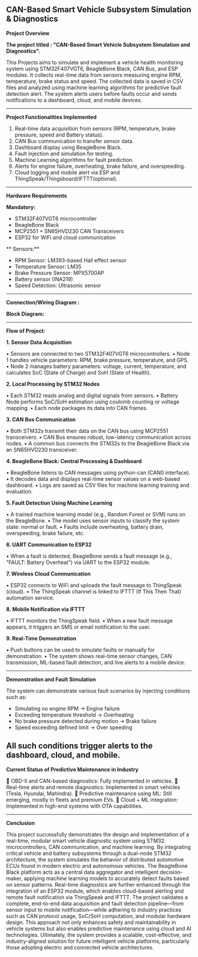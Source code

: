 **CAN-Based Smart Vehicle Subsystem Simulation & Diagnostics**
-----------------------------------------------------------------------------------------------------------------------------------------------
**Project Overview**

**The project titled : "CAN-Based Smart Vehicle Subsystem Simulation and Diagnostics".**

This Projects aims to simulate and implement a vehicle health monitoring system using STM32F407VGT6, BeagleBone Black, CAN Bus, and ESP modules. It collects real-time data from sensors measuring engine RPM, temperature, brake status and speed. The collected data is saved in CSV files and analyzed using machine learning algorithms for predictive fault detection alert. The system alerts users before faults occur and sends notifications to a dashboard, cloud, and mobile devices.

 ---------------------------------------------------------------------------------------------------------------------------------------       
**Project Functionalities Implemented**

1. Real-time data acquisition from sensors (RPM, temperature, brake pressure, speed and Battery status).
2. CAN Bus communication to transfer sensor data.
3. Dashboard display using BeagleBone Black.
4. Fault injection and simulation for testing.
5. Machine Learning algorithms for fault prediction.
6. Alerts for engine failure, overheating, brake failure, and overspeeding.
7. Cloud logging and mobile alert via ESP and ThingSpeak/Thingsboard/IFTTT(optional).
---------------------------------------------------------------------------------------------------------------------------------------
**Hardware Requirements**

**Mandatory:**
- STM32F407VGT6 microcontroller
- BeagleBone Black
- MCP2551 + SN65HVD230 CAN Transceivers
- ESP32 for WiFi and cloud communication

** Sensors:**
- RPM Sensor: LM393-based Hall effect sensor
- Temperature Sensor: LM35
- Brake Pressure Sensor: MPX5700AP
- Battery sensor (INA219)
- Speed Detection: Ultrasonic sensor

---------------------------------------------------------------------------------------------------------------------------------------
**Connection/Wiring Diagram :**




**Block Diagram:**
 


---------------------------------------------------------------------------------------------------------------------------------------
**Flow of Project:**

**1.	Sensor Data Acquisition**

•	Sensors are connected to two STM32F407VGT6 microcontrollers.
•	Node 1 handles vehicle parameters: RPM, brake pressure, temperature, and GPS.
•	Node 2 manages battery parameters: voltage, current, temperature, and calculates SoC (State of Charge) and SoH (State of Health).

**2.	Local Processing by STM32 Nodes**

•	Each STM32 reads analog and digital signals from sensors.
•	Battery Node performs SoC/SoH estimation using coulomb counting or voltage mapping.
•	Each node packages its data into CAN frames.

**3.	CAN Bus Communication**

•	Both STM32s transmit their data on the CAN bus using MCP2551 transceivers.
•	CAN Bus ensures robust, low-latency communication across nodes.
•	A common bus connects the STM32s to the BeagleBone Black via an SN65HVD230 transceiver.

**4.	BeagleBone Black: Central Processing & Dashboard**

•	BeagleBone listens to CAN messages using python-can (CAN0 interface).
•	It decodes data and displays real-time sensor values on a web-based dashboard.
•	Logs are saved as CSV files for machine learning training and evaluation.

**5.	Fault Detection Using Machine Learning**

•	A trained machine learning model (e.g., Random Forest or SVM) runs on the BeagleBone.
•	The model uses sensor inputs to classify the system state: normal or fault.
•	Faults include overheating, battery drain, overspeeding, brake failure, etc.

**6.	UART Communication to ESP32**

•	When a fault is detected, BeagleBone sends a fault message (e.g., "FAULT: Battery Overheat") via UART to the ESP32 module.

**7.	Wireless Cloud Communication**

•	ESP32 connects to WiFi and uploads the fault message to ThingSpeak (cloud).
•	The ThingSpeak channel is linked to IFTTT (If This Then That) automation service.

**8.	Mobile Notification via IFTTT**

•	IFTTT monitors the ThingSpeak field.
•	When a new fault message appears, it triggers an SMS or email notification to the user.

**9.	Real-Time Demonstration**

•	Push buttons can be used to simulate faults or manually for demonstration.
•	The system shows real-time sensor changes, CAN transmission, ML-based fault detection, and live alerts to a mobile device.

---------------------------------------------------------------------------------------------------------------------------------------
******Demonstration and Fault Simulation******

The system can demonstrate various fault scenarios by injecting conditions such as:
- Simulating no engine RPM → Engine failure
- Exceeding temperature threshold → Overheating
- No brake pressure detected during motion → Brake failure
- Speed exceeding defined limit → Over speeding

All such conditions trigger alerts to the dashboard, cloud, and mobile.
---------------------------------------------------------------------------------------------------------------------------------------
**Current Status of Predictive Maintenance in Industry**

	OBD-II and CAN-based diagnostics: Fully implemented in vehicles.
	Real-time alerts and remote diagnostics: Implemented in smart vehicles (Tesla, Hyundai, Mahindra).
	Predictive maintenance using ML: Still emerging, mostly in fleets and premium EVs.
	Cloud + ML integration: Implemented in high-end systems with OTA capabilities.
        
---------------------------------------------------------------------------------------------------------------------------------------   
**Conclusion**

This project successfully demonstrates the design and implementation of a real-time, modular smart vehicle diagnostic system using STM32 microcontrollers, CAN communication, and machine learning. By integrating critical vehicle and battery subsystems through a dual-node STM32 architecture, the system simulates the behavior of distributed automotive ECUs found in modern electric and autonomous vehicles.
The BeagleBone Black platform acts as a central data aggregator and intelligent decision-maker, applying machine learning models to accurately detect faults based on sensor patterns. Real-time diagnostics are further enhanced through the integration of an ESP32 module, which enables cloud-based alerting and remote fault notification via ThingSpeak and IFTTT.
The project validates a complete, end-to-end data acquisition and fault detection pipeline—from sensor input to mobile notification—while adhering to industry practices such as CAN protocol usage, SoC/SoH computation, and modular hardware design. This approach not only enhances safety and maintainability in vehicle systems but also enables predictive maintenance using cloud and AI technologies.
Ultimately, the system provides a scalable, cost-effective, and industry-aligned solution for future intelligent vehicle platforms, particularly those adopting electric and connected vehicle architectures.

        
